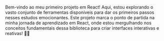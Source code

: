 Bem-vindo ao meu primeiro projeto em React! Aqui, estou explorando o vasto conjunto de ferramentas disponíveis para dar os primeiros passos nesses estudos emocionantes. Este projeto marca o ponto de partida na minha jornada de aprendizado em React, onde estou mergulhando nos conceitos fundamentais dessa biblioteca para criar interfaces interativas e reativas! 🚀🌐
